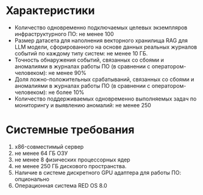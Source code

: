# Характеристики

- Количество одновременно подключаемых целевых экземпляров инфраструктурного ПО: не менее 100
- Размер датасета для наполнения векторного хранилища RAG для LLM модели, сфорированного на основе данных реальных журналов событий по каждому типу систем: не менее 10 ГБ.
- Точность обнаружения событий, связанных со сбоями и аномалиями в журналах работы ПО (в сравнении с оператором-человеком): не менее 90%
- Доля ложно-положительных срабатываний, связанных со сбоями и аномалиями в журналах работы ПО (в сравнении с оператором-человеком): не более 10%
- Количество поддерживаемых одновременно выполняемых задач по мониторингу и выявлению аномалий: не менее 250

# Системные требования

1. x86-совместимый сервер
2. не менее 64 ГБ ОЗУ
3. не менее 8 физических процессорных ядер
4. не менее 250 ГБ дискового пространства.
5. Наличие в системе дискретного GPU адаптера для работы ПО: опционально
6. Операционная система RED OS 8.0
